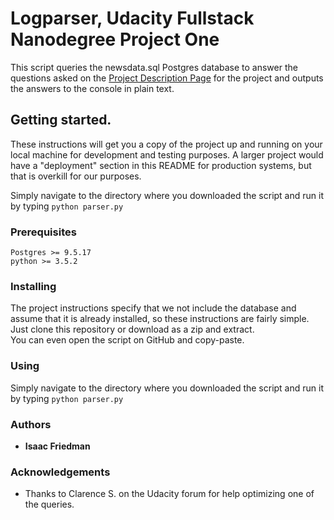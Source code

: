 # Logparser, Udacity Fullstack Nanodegree Project One

This script queries the newsdata.sql Postgres database to answer the questions
asked on the [Project Description Page](https://classroom.udacity.com/nanodegrees/nd004/parts/51200cee-6bb3-4b55-b469-7d4dd9ad7765/modules/c57b57d4-29a8-4c5f-9bb8-5d53df3e48f4/lessons/bc938915-0f7e-4550-a48f-82241ab649e3/concepts/b1bc900a-44ea-43e9-a51b-d3313705277f) for the project
and outputs the answers to the console in plain text.

## Getting started.  
These instructions will get you a copy of the project up and running on your
local machine for development and testing purposes. A larger project would have
a "deployment" section in this README for production systems, but that is
overkill for our purposes.  

Simply navigate to the directory where you downloaded the script and run it by
typing `python parser.py`  

### Prerequisites
```  
Postgres >= 9.5.17  
python >= 3.5.2  
```

### Installing  
The project instructions specify that we not include the database and assume
that it is already installed, so these instructions are fairly simple. Just
clone this repository or download as a zip and extract.  
You can even open the script on GitHub and copy-paste.

### Using  
Simply navigate to the directory where you downloaded the script and run it by
typing `python parser.py`  

### Authors  
* __Isaac Friedman__

### Acknowledgements
* Thanks to Clarence S. on the Udacity forum for help optimizing one of the queries.
